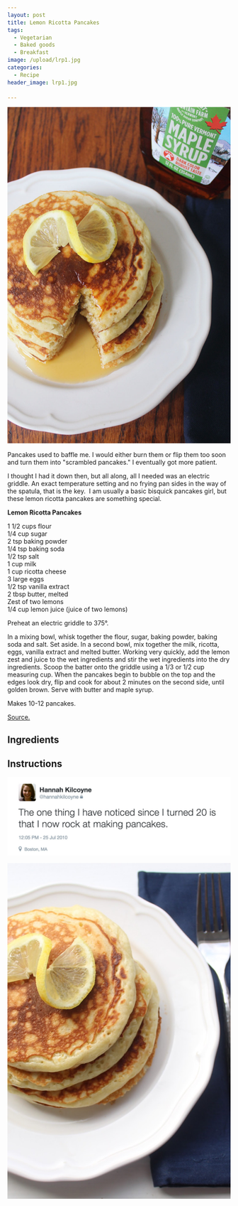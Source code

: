```yaml
---
layout: post
title: Lemon Ricotta Pancakes
tags:
  - Vegetarian
  - Baked goods
  - Breakfast
image: /upload/lrp1.jpg
categories:
  - Recipe
header_image: lrp1.jpg

---
```


![Image of Lemon Ricotta Pancakes.](/upload/lrp1.jpg)

Pancakes used to baffle me. I would either burn them or flip them too soon and turn them into "scrambled pancakes." I eventually got more patient.

  
  

  
I thought I had it down then, but all along, all I needed was an electric griddle. An exact temperature setting and no frying pan sides in the way of the spatula, that is the key.  I am usually a basic bisquick pancakes girl, but these lemon ricotta pancakes are something special.  
  
**Lemon Ricotta Pancakes**  
  
1 1/2 cups flour  
1/4 cup sugar  
2 tsp baking powder  
1/4 tsp baking soda  
1/2 tsp salt  
1 cup milk  
1 cup ricotta cheese  
3 large eggs  
1/2 tsp vanilla extract  
2 tbsp butter, melted  
Zest of two lemons  
1/4 cup lemon juice (juice of two lemons)  
  
Preheat an electric griddle to 375°.  
  
In a mixing bowl, whisk together the flour, sugar, baking powder, baking soda and salt. Set aside. In a second bowl, mix together the milk, ricotta, eggs, vanilla extract and melted butter. Working very quickly, add the lemon zest and juice to the wet ingredients and stir the wet ingredients into the dry ingredients. Scoop the batter onto the griddle using a 1/3 or 1/2 cup measuring cup. When the pancakes begin to bubble on the top and the edges look dry, flip and cook for about 2 minutes on the second side, until golden brown. Serve with butter and maple syrup.  
  
Makes 10-12 pancakes.  
  
[Source.](http://www.cookingclassy.com/2014/02/lemon-ricotta-pancakes/)

## Ingredients



## Instructions







![Image of Lemon Ricotta Pancakes.](/upload/IMAG0554.tiff)

![Image of Lemon Ricotta Pancakes.](/upload/IMG_4651.jpg)